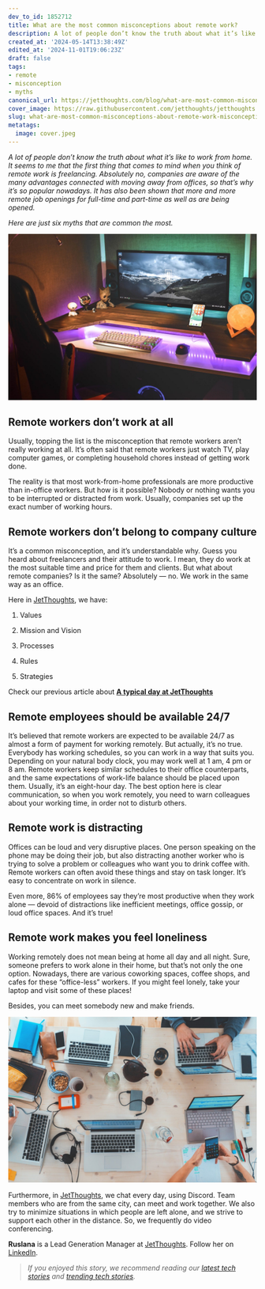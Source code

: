 ```yaml
---
dev_to_id: 1852712
title: What are the most common misconceptions about remote work?
description: A lot of people don’t know the truth about what it’s like to work from home. It seems to me that the...
created_at: '2024-05-14T13:38:49Z'
edited_at: '2024-11-01T19:06:23Z'
draft: false
tags:
- remote
- misconception
- myths
canonical_url: https://jetthoughts.com/blog/what-are-most-common-misconceptions-about-remote-work-misconception/
cover_image: https://raw.githubusercontent.com/jetthoughts/jetthoughts.github.io/master/content/blog/what-are-most-common-misconceptions-about-remote-work-misconception/cover.jpeg
slug: what-are-most-common-misconceptions-about-remote-work-misconception
metatags:
  image: cover.jpeg
---
```

*A lot of people don’t know the truth about what it’s like to work from home. It seems to me that the first thing that comes to mind when you think of remote work is freelancing. Absolutely no, companies are aware of the many advantages connected with moving away from offices, so that’s why it’s so popular nowadays. It has also been shown that more and more remote job openings for full-time and part-time as well as are being opened.*

*Here are just six myths that are common the most.*

![Photo by [Javier Peñas](https://unsplash.com/@ybook?utm_source=unsplash&utm_medium=referral&utm_content=creditCopyText) on [Unsplash](https://unsplash.com/s/photos/laptop-pet?utm_source=unsplash&utm_medium=referral&utm_content=creditCopyText)](file_0.jpeg)

## Remote workers don’t work at all

Usually, topping the list is the misconception that remote workers aren’t really working at all. It’s often said that remote workers just watch TV, play computer games, or completing household chores instead of getting work done.

The reality is that most work-from-home professionals are more productive than in-office workers. But how is it possible? Nobody or nothing wants you to be interrupted or distracted from work. Usually, companies set up the exact number of working hours.

## Remote workers don’t belong to company culture

It’s a common misconception, and it’s understandable why. Guess you heard about freelancers and their attitude to work. I mean, they do work at the most suitable time and price for them and clients. But what about remote companies? Is it the same? Absolutely — no. We work in the same way as an office.

Here in [JetThoughts](https://www.jetthoughts.com/), we have:

 1. Values

 2. Mission and Vision

 3. Processes

 4. Rules

 5. Strategies

Check our previous article about **[A typical day at JetThoughts](https://jtway.co/a-typical-day-at-jetthoughts-460b84eeb9c6)**

## Remote employees should be available 24/7

It’s believed that remote workers are expected to be available 24/7 as almost a form of payment for working remotely. But actually, it’s no true. Everybody has working schedules, so you can work in a way that suits you. Depending on your natural body clock, you may work well at 1 am, 4 pm or 8 am. Remote workers keep similar schedules to their office counterparts, and the same expectations of work-life balance should be placed upon them. Usually, it’s an eight-hour day. The best option here is clear communication, so when you work remotely, you need to warn colleagues about your working time, in order not to disturb others.

## Remote work is distracting

Offices can be loud and very disruptive places. One person speaking on the phone may be doing their job, but also distracting another worker who is trying to solve a problem or colleagues who want you to drink coffee with. Remote workers can often avoid these things and stay on task longer. It’s easy to concentrate on work in silence.

Even more, 86% of employees say they’re most productive when they work alone — devoid of distractions like inefficient meetings, office gossip, or loud office spaces. And it’s true!

## Remote work makes you feel loneliness

Working remotely does not mean being at home all day and all night. Sure, someone prefers to work alone in their home, but that’s not only the one option. Nowadays, there are various coworking spaces, coffee shops, and cafes for these “office-less” workers. If you might feel lonely, take your laptop and visit some of these places!

Besides, you can meet somebody new and make friends.

![Photo by [Marvin Meyer](https://unsplash.com/@marvelous?utm_source=unsplash&utm_medium=referral&utm_content=creditCopyText) on [Unsplash](https://unsplash.com/s/photos/work-in-cafe?utm_source=unsplash&utm_medium=referral&utm_content=creditCopyText)](file_1.jpeg)

Furthermore, in [JetThoughts](https://www.jetthoughts.com/), we chat every day, using Discord. Team members who are from the same city, can meet and work together. We also try to minimize situations in which people are left alone, and we strive to support each other in the distance. So, we frequently do video conferencing.

**Ruslana** is a Lead Generation Manager at [JetThoughts](https://www.jetthoughts.com/). Follow her on [LinkedIn](https://www.linkedin.com/in/ruslana-brykaliuk-970016135/).
>  *If you enjoyed this story, we recommend reading our [latest tech stories](https://jtway.co/latest) and [trending tech stories](https://jtway.co/trending).*
